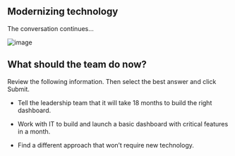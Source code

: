 ## Modernizing technology

The conversation continues…

![image](https://github.com/adeleke123/Mckinsey-Forward-Program/assets/51156057/cda6837a-0408-4661-bdc4-f5dd7d929dba)


## What should the team do now?


Review the following information. Then select the best answer and click Submit.

+ Tell the leadership team that it will take 18 months to build the right dashboard.

+ Work with IT to build and launch a basic dashboard with critical features in a month.
+ Find a different approach that won’t require new technology.
